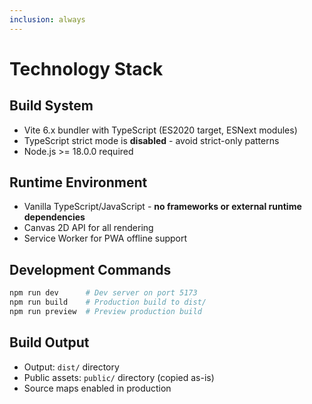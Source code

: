```yaml
---
inclusion: always
---
```


# Technology Stack

## Build System

- Vite 6.x bundler with TypeScript (ES2020 target, ESNext modules)
- TypeScript strict mode is **disabled** - avoid strict-only patterns
- Node.js >= 18.0.0 required

## Runtime Environment

- Vanilla TypeScript/JavaScript - **no frameworks or external runtime dependencies**
- Canvas 2D API for all rendering
- Service Worker for PWA offline support

## Development Commands

```bash
npm run dev      # Dev server on port 5173
npm run build    # Production build to dist/
npm run preview  # Preview production build
```

## Build Output

- Output: `dist/` directory
- Public assets: `public/` directory (copied as-is)
- Source maps enabled in production
